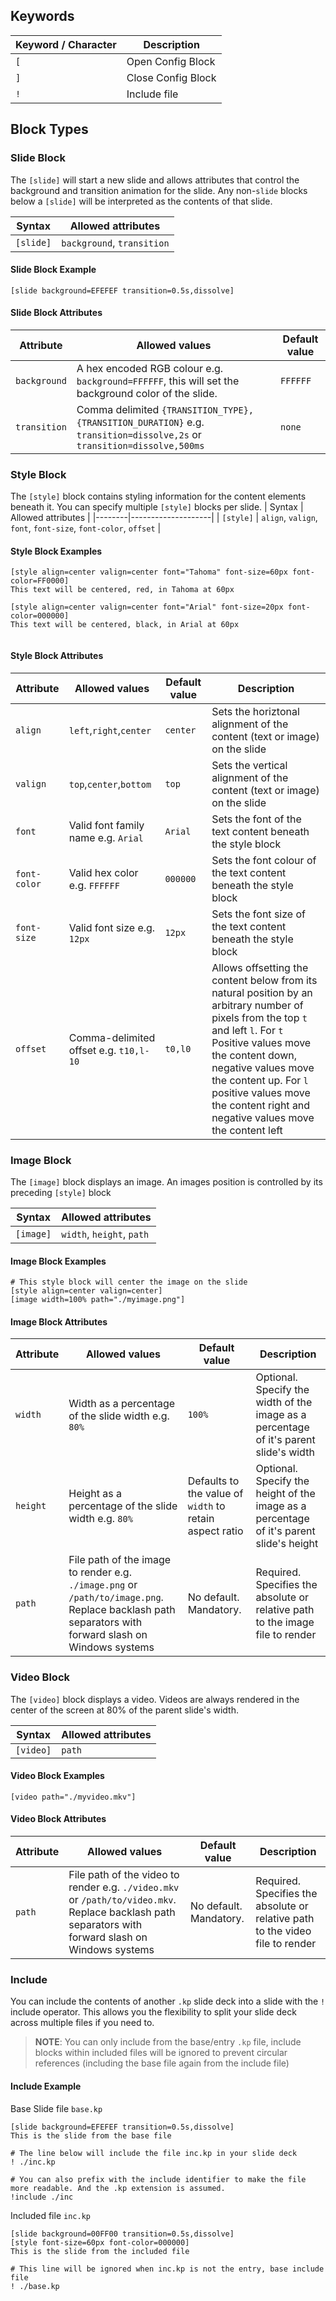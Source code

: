 ## Keywords
| Keyword / Character | Description |
|---------------------|-------------|
| `[` | Open Config Block |
| `]` | Close Config Block |
| `!` | Include file |

## Block Types
### Slide Block
The `[slide]` will start a new slide and allows attributes that control the background and transition animation for the slide. Any non-`slide` blocks below a `[slide]` will be interpreted as the contents of that slide.

| Syntax | Allowed attributes |
|--------|--------------------|
| `[slide]` | `background`, `transition` |

#### Slide Block Example
```
[slide background=EFEFEF transition=0.5s,dissolve]
```

#### Slide Block Attributes
| Attribute | Allowed values | Default value |
|-----------|----------------|---------|
| `background` | A hex encoded RGB colour e.g. `background=FFFFFF`, this will set the background color of the slide. | `FFFFFF` | 
| `transition` | Comma delimited `{TRANSITION_TYPE},{TRANSITION_DURATION}` e.g. `transition=dissolve,2s` or `transition=dissolve,500ms` | `none` |


### Style Block
The `[style]` block contains styling information for the content elements beneath it. You can specify multiple `[style]` blocks per slide.
| Syntax | Allowed attributes |
|--------|--------------------|
| `[style]` | `align`, `valign`, `font`, `font-size`, `font-color`, `offset` |

#### Style Block Examples
```
[style align=center valign=center font="Tahoma" font-size=60px font-color=FF0000]
This text will be centered, red, in Tahoma at 60px 

[style align=center valign=center font="Arial" font-size=20px font-color=000000]
This text will be centered, black, in Arial at 60px 


```

#### Style Block Attributes
| Attribute | Allowed values | Default value | Description |
|-----------|----------------|---------------|--------------|
| `align` | `left`,`right`,`center` | `center` | Sets the horiztonal alignment of the content (text or image) on the slide |
| `valign` | `top`,`center`,`bottom` | `top` | Sets the vertical alignment of the content (text or image) on the slide |
| `font` | Valid font family name e.g. `Arial` |  `Arial` | Sets the font of the text content beneath the style block |
| `font-color` | Valid hex color e.g. `FFFFFF` | `000000` | Sets the font colour of the text content beneath the style block |
| `font-size` | Valid font size e.g. `12px` | `12px` | Sets the font size of the text content beneath the style block |
| `offset` | Comma-delimited offset e.g. `t10,l-10` | `t0,l0` | Allows offsetting the content below from its natural position by an arbitrary number of pixels from the top `t` and left `l`. For `t` Positive values move the content down, negative values move the content up. For `l` positive values move the content right and negative values move the content left |

### Image Block
The `[image]` block displays an image. An images position is controlled by its preceding `[style]` block

| Syntax | Allowed attributes |
|--------|--------------------|
| `[image]` | `width`, `height`, `path` |

#### Image Block Examples
```
# This style block will center the image on the slide
[style align=center valign=center]
[image width=100% path="./myimage.png"]
```

#### Image Block Attributes
| Attribute | Allowed values | Default value | Description |
|-----------|----------------|---------------|--------------|
| `width`   | Width as a percentage of the slide width e.g. `80%` | `100%` | Optional. Specify the width of the image as a percentage of it's parent slide's width | 
| `height` | Height as a percentage of the slide width e.g. `80%` | Defaults to the value of `width` to retain aspect ratio | Optional. Specify the height of the image as a percentage of it's parent slide's height | 
| `path` | File path of the image to render e.g. `./image.png` or `/path/to/image.png`. Replace backlash path separators with forward slash on Windows systems | No default. Mandatory. |  Required. Specifies the absolute or relative path to the image file to render |

### Video Block
The `[video]` block displays a video. Videos are always rendered in the center of the screen at 80% of the parent slide's width.

| Syntax | Allowed attributes |
|--------|--------------------|
| `[video]` | `path` |

#### Video Block Examples
```
[video path="./myvideo.mkv"]
```

#### Video Block Attributes
| Attribute | Allowed values | Default value | Description |
|-----------|----------------|---------------|--------------|
| `path` | File path of the video to render e.g. `./video.mkv` or `/path/to/video.mkv`. Replace backlash path separators with forward slash on Windows systems | No default. Mandatory. |  Required. Specifies the absolute or relative path to the video file to render |



### Include
You can include the contents of another `.kp` slide deck into a slide with the `!` include operator. This allows you the flexibility to split your slide deck across multiple files if you need to. 

> **NOTE**: You can only include from the base/entry `.kp` file, include blocks within included files will be ignored to prevent circular references (including the base file again from the include file)

#### Include Example
Base Slide file `base.kp`
```
[slide background=EFEFEF transition=0.5s,dissolve]
This is the slide from the base file

# The line below will include the file inc.kp in your slide deck
! ./inc.kp

# You can also prefix with the include identifier to make the file more readable. And the .kp extension is assumed.
!include ./inc
```

Included file `inc.kp`
```
[slide background=00FF00 transition=0.5s,dissolve]
[style font-size=60px font-color=000000]
This is the slide from the included file

# This line will be ignored when inc.kp is not the entry, base include file
! ./base.kp
```